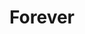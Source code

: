 ---
pid: LS143
title: Forever
location_transcription: Twitting Road H Pa
zipcode: '19126'
outside_phl: 
neighborhood: Oak Lane
age: '51'
age_range: 50-59
instagram: 
image_file_name: LS_143.jpg
proposal_transcription: |-
  James Henderson
  Alsaida Henderson
  Forever
  Jan 4, 1922 - May 10, 1999
  Oct 17, 1922 - May 22, 2091
topic: Love
topic_summary: '0'
type: Other No Form
keywords_other: 
credit: Terry Henderson
image_labels: 
twitter: 
facebook: 
permalink: "/monuments/ls143/"
layout: item-page
---